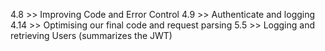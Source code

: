 4.8 >> Improving Code and Error Control
4.9 >> Authenticate and logging
4.14 >> Optimising our final code and request parsing
5.5 >> Logging and retrieving Users (summarizes the JWT)
